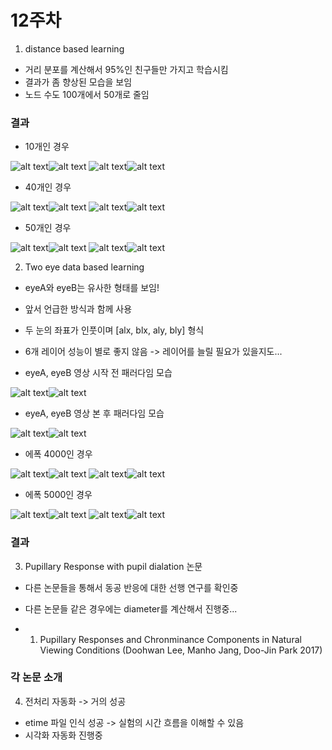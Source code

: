 12주차
=====

1. distance based learning  
* 거리 분포를 계산해서 95%인 친구들만 가지고 학습시킴  
* 결과가 좀 향상된 모습을 보임  
* 노드 수도 100개에서 50개로 줄임  

### 결과 

* 10개인 경우 

![alt text](node_10_size_128_epoch_4000_khc11_constrain/khc1_correct0.jpg)![alt text](node_10_size_128_epoch_4000_khc11_constrain/khc1_correct.jpg)
![alt text](node_10_size_128_epoch_4000_khc11_constrain/khc1_correct2.jpg)![alt text](node_10_size_128_epoch_4000_khc11_constrain/khc1_correct3.jpg)

* 40개인 경우  

![alt text](node_40_size_128_epoch_4000_khc11_constrain/khc1_correct0.jpg)![alt text](node_40_size_128_epoch_4000_khc11_constrain/khc1_correct.jpg)
![alt text](node_40_size_128_epoch_4000_khc11_constrain/khc1_correct2.jpg)![alt text](node_40_size_128_epoch_4000_khc11_constrain/khc1_correct3.jpg)

* 50개인 경우

![alt text](node_50_size_128_epoch_4000_khc11_constrain/khc1_correct0.jpg)![alt text](node_50_size_128_epoch_4000_khc11_constrain/khc1_correct.jpg)
![alt text](node_50_size_128_epoch_4000_khc11_constrain/khc1_correct2.jpg)![alt text](node_50_size_128_epoch_4000_khc11_constrain/khc1_correct3.jpg)

2. Two eye data based learning
* eyeA와 eyeB는 유사한 형태를 보임!
* 앞서 언급한 방식과 함께 사용
* 두 눈의 좌표가 인풋이며 [alx, blx, aly, bly] 형식
* 6개 레이어 성능이 별로 좋지 않음 -> 레이어를 늘릴 필요가 있을지도... 

* eyeA, eyeB 영상 시작 전 패러다임 모습

![alt text](node_100_size_128_epoch_4000_khc11_constrain/khc1_eyeA.jpg)![alt text](node_100_size_128_epoch_4000_khc11_constrain/khc1_eyeB.jpg)

* eyeA, eyeB 영상 본 후 패러다임 모습

![alt text](node_100_size_128_epoch_4000_khc11_constrain/khc1_eyeA2.jpg)![alt text](node_100_size_128_epoch_4000_khc11_constrain/khc1_eyeB2.jpg)

* 에폭 4000인 경우  

![alt text](node_100_size_128_epoch_4000_khc11_constrain/khc1_correct0.jpg)![alt text](node_100_size_128_epoch_4000_khc11_constrain/khc1_correct.jpg)
![alt text](node_100_size_128_epoch_4000_khc11_constrain/khc1_correct2.jpg)![alt text](node_100_size_128_epoch_4000_khc11_constrain/khc1_correct3.jpg)

* 에폭 5000인 경우

![alt text](node_100_size_128_epoch_5000_khc11_constrain/khc1_correct0.jpg)![alt text](node_100_size_128_epoch_5000_khc11_constrain/khc1_correct.jpg)
![alt text](node_100_size_128_epoch_5000_khc11_constrain/khc1_correct2.jpg)![alt text](node_100_size_128_epoch_5000_khc11_constrain/khc1_correct3.jpg)


### 결과

3. Pupillary Response with pupil dialation 논문  
* 다른 논문들을 통해서 동공 반응에 대한 선행 연구를 확인중  
* 다른 논문들 같은 경우에는 diameter를 계산해서 진행중... 

* 1. Pupillary Responses and Chronminance Components in Natural Viewing Conditions (Doohwan Lee, Manho Jang, Doo-Jin Park 2017)

### 각 논문 소개

4. 전처리 자동화 -> 거의 성공
* etime 파일 인식 성공 -> 실험의 시간 흐름을 이해할 수 있음
* 시각화 자동화 진행중  

